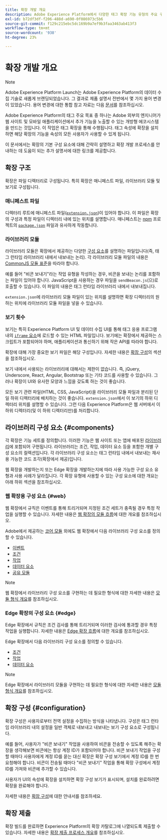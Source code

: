 ```yaml
---
title: 확장 개발 개요
description: Adobe Experience Platform에서 다양한 태그 확장 기능 유형의 주요 구성 요소와 확장 기능 개발 프로세스에 대해 알아봅니다.
exl-id: b72df3df-f206-488d-a690-0f086973c5b6
source-git-commit: f129c215ebc5dc169b9a7ef9b3faa3463ab413f3
workflow-type: tm+mt
source-wordcount: '938'
ht-degree: 23%

---
```


# 확장 개발 개요

>[!NOTE]
>
>Adobe Experience Platform Launch는 Adobe Experience Platform의 데이터 수집 기술로 새롭게 브랜딩되었습니다. 그 결과로 제품 설명서 전반에서 몇 가지 용어 변경이 있었습니다. 용어 변경에 대한 통합 참고 자료는 다음 [문서](../term-updates.md)를 참조하십시오.

Adobe Experience Platform의 태그 주요 목표 중 하나는 Adobe 외부의 엔지니어가 웹 사이트 및 모바일 애플리케이션에서 추가 기능을 노출할 수 있는 개방형 에코시스템을 만드는 것입니다. 이 작업은 태그 확장을 통해 수행됩니다. 태그 속성에 확장을 설치하면 해당 확장의 기능을 속성의 모든 사용자가 사용할 수 있게 됩니다.

이 문서에서는 확장의 기본 구성 요소에 대해 간략히 설명하고 확장 개발 프로세스를 안내하는 데 도움이 되는 추가 설명서에 대한 링크를 제공합니다.

## 확장 구조

확장은 파일 디렉터리로 구성됩니다. 특히 확장은 매니페스트 파일, 라이브러리 모듈 및 보기로 구성됩니다.

### 매니페스트 파일

디렉터리 루트에 매니페스트 파일([`extension.json`](./manifest.md))이 있어야 합니다. 이 파일은 확장의 구성과 특정 파일이 디렉터리 내에 있는 위치를 설명합니다. 매니페스트는 [npm](https://www.npmjs.com/) 프로젝트의 [`package.json`](https://docs.npmjs.com/files/package.json) 파일과 유사하게 작동합니다.

### 라이브러리 모듈

라이브러리 모듈은 확장에서 제공하는 다양한 [구성 요소](#components)를 설명하는 파일입니다(즉, 태그 런타임 라이브러리 내에서 내보내는 논리). 각 라이브러리 모듈 파일의 내용은 [CommonJS 모듈 표준](https://nodejs.org/api/modules.html#modules-commonjs-modules)을 따라야 합니다.

예를 들어 &quot;비콘 보내기&quot;라는 작업 유형을 작성하는 경우, 비콘을 보내는 논리를 포함하는 파일이 있어야 합니다. JavaScript을 사용하는 경우 파일을 `sendBeacon.js`(으)로 호출할 수 있습니다. 이 파일의 내용은 태그 런타임 라이브러리 내에서 내보내집니다.

`extension.json`에 라이브러리 모듈 파일이 있는 위치를 설명하면 확장 디렉터리의 원하는 위치에 라이브러리 모듈 파일을 넣을 수 있습니다.

### 보기 횟수

보기는 특히 Experience Platform UI 및 데이터 수집 UI를 통해 태그 응용 프로그램 내의 [`iframe` 요소](https://developer.mozilla.org/ko-KR/docs/Web/HTML/Element/iframe)에 로드할 수 있는 HTML 파일입니다. 보기에는 확장에서 제공하는 스크립트가 포함되어야 하며, 애플리케이션과 통신하기 위해 작은 API를 따라야 합니다.

확장에 대해 가장 중요한 보기 파일은 해당 구성입니다. 자세한 내용은 [확장 구성](#configuration)의 섹션을 참조하십시오.

보기 내에서 사용되는 라이브러리에 대해서는 제한이 없습니다. 즉, jQuery, Underscore, React, Angular, Bootstrap 또는 기타 코드를 사용할 수 있습니다. 그러나 확장이 UI와 유사한 모양과 느낌을 갖도록 하는 것이 좋습니다.

모든 보기 관련 파일(HTML, CSS, JavaScript)을 라이브러리 모듈 파일과 분리된 단일 하위 디렉터리에 배치하는 것이 좋습니다. `extension.json`에서 이 보기의 하위 디렉터리 위치를 설명할 수 있습니다. 그런 다음 Experience Platform은 웹 서버에서 이 하위 디렉터리(및 이 하위 디렉터리만)를 처리합니다.

## 라이브러리 구성 요소 {#components}

각 확장은 기능 세트를 정의합니다. 이러한 기능은 웹 사이트 또는 앱에 배포된 [라이브러리](../ui/publishing/libraries.md)에 포함되어 구현됩니다. 라이브러리는 조건, 작업, 데이터 요소 등을 포함한 개별 구성 요소의 컬렉션입니다. 각 라이브러리 구성 요소는 태그 런타임 내에서 내보내는 재사용 가능한 코드 조각(확장에서 제공)입니다.

웹 확장을 개발하는지 또는 Edge 확장을 개발하는지에 따라 사용 가능한 구성 요소 유형과 사용 사례가 달라집니다. 각 확장 유형에 사용할 수 있는 구성 요소에 대한 개요는 아래 하위 섹션을 참조하십시오.

### 웹 확장용 구성 요소 {#web}

웹 확장에서 규칙은 이벤트를 통해 트리거되며 지정된 조건 세트가 충족될 경우 특정 작업을 실행할 수 있습니다. 자세한 내용은 [웹 확장의 모듈 흐름](./web/flow.md)에 대한 개요를 참조하십시오.

Adobe에서 제공하는 [코어 모듈](./web/core.md) 외에도 웹 확장에서 다음 라이브러리 구성 요소를 정의할 수 있습니다.

* [이벤트](./web/event-types.md)
* [조건](./web/condition-types.md)
* [작업](./web/action-types.md)
* [데이터 요소](./web/data-element-types.md)
* [공유 모듈](./web/shared.md)

>[!NOTE]
>
>웹 확장에서 라이브러리 구성 요소를 구현하는 데 필요한 형식에 대한 자세한 내용은 [모듈 형식 개요](./web/format.md)를 참조하십시오.

### Edge 확장의 구성 요소 {#edge}

Edge 확장에서 규칙은 조건 검사를 통해 트리거되며 이러한 검사에 통과할 경우 특정 작업을 실행합니다. 자세한 내용은 [Edge 확장 흐름](./edge/flow.md)에 대한 개요를 참조하십시오.

Edge 확장에서 다음 라이브러리 구성 요소를 정의할 수 있습니다.

* [조건](./edge/condition-types.md)
* [작업](./edge/action-types.md)
* [데이터 요소](./edge/data-element-types.md)

>[!NOTE]
>
>Edge 확장에서 라이브러리 모듈을 구현하는 데 필요한 형식에 대한 자세한 내용은 [모듈 형식 개요](./edge/format.md)를 참조하십시오.

## 확장 구성 {#configuration}

확장 구성은 사용자로부터 전역 설정을 수집하는 방식을 나타냅니다. 구성은 태그 런타임 라이브러리 내의 설정을 일반 객체로 내보내고 내보내는 보기 구성 요소로 구성됩니다.

예를 들어, 사용자가 &quot;비콘 보내기&quot; 작업을 사용하여 비콘을 전송할 수 있도록 해주는 확장을 생각해보면 비콘에는 항상 계정 ID가 포함되어야 합니다. 비콘 보내기 작업을 구성할 때마다 사용자에게 계정 ID를 묻는 대신 확장은 확장 구성 보기에서 계정 ID를 한 번 요청해야 합니다. 비콘이 전송될 때마다 &quot;비콘 보내기&quot; 작업을 통해 확장 구성에서 계정 ID를 가져와 비콘에 추가할 수 있습니다.

사용자가 UI의 속성에 확장을 설치하면 확장 구성 보기가 표시되며, 설치를 완료하려면 확장을 완료해야 합니다.

자세한 내용은 [확장 구성](./configuration.md)에 대한 안내서를 참조하세요.

## 확장 제출

확장 빌드를 완료하면 Experience Platform의 확장 카탈로그에 나열되도록 제출할 수 있습니다. 자세한 내용은 [확장 제출 프로세스 개요](./submit/overview.md)를 참조하십시오.
